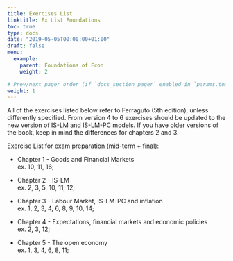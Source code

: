 ```yaml
---
title: Exercises List
linktitle: Ex List Foundations
toc: true
type: docs
date: "2019-05-05T00:00:00+01:00"
draft: false
menu:
  example:
    parent: Foundations of Econ
    weight: 2

# Prev/next pager order (if `docs_section_pager` enabled in `params.toml`)
weight: 1
---
```

All of the exercises listed below refer to Ferraguto (5th edition), unless differently specified. From version 4 to 6 exercises should be updated to the new version of IS-LM and IS-LM-PC models. If you have older versions of the book, keep in mind the differences for chapters 2 and 3. 

Exercise List for exam preparation (mid-term + final):

- Chapter 1 - Goods and Financial Markets \
ex. 10, 11, 16; 

- Chapter 2 - IS-LM \
ex. 2, 3, 5, 10, 11, 12;

- Chapter 3 - Labour Market, IS-LM-PC and inflation \
ex. 1, 2, 3, 4, 6, 8, 9, 10, 14;

- Chapter 4 - Expectations, financial markets and economic policies \
ex. 2, 3, 12;

- Chapter 5 - The open economy \
ex. 1, 3, 4, 6, 8, 11;
